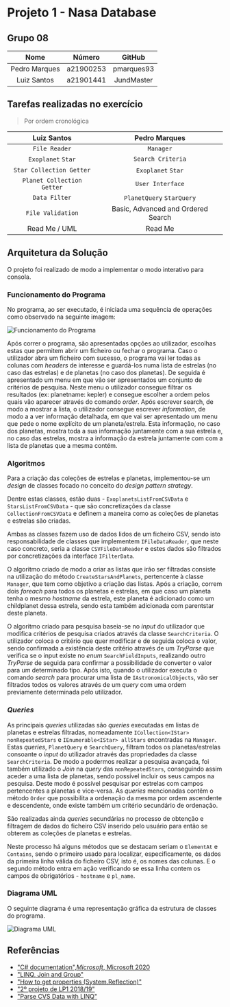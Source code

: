 # Projeto 1 - Nasa Database

## Grupo 08

|     Nome      |  Número   |   GitHub   |
| :-----------: | :-------: | :--------: |
| Pedro Marques | a21900253 | pmarques93 |
|  Luiz Santos  | a21901441 | JundMaster |

## Tarefas realizadas no exercício

>Por ordem cronológica

|        Luiz Santos         |           Pedro Marques            |
| :------------------------: | :--------------------------------: |
|       `File Reader`        |             `Manager`              |
|     `Exoplanet` `Star`     |         `Search Criteria`          |
|  `Star Collection Getter`  |         `Exoplanet` `Star`         |
| `Planet Collection Getter` |          `User Interface`          |
|       `Data Filter`        |     `PlanetQuery` `StarQuery`      |
|     `File Validation`      | Basic, Advanced and Ordered Search |
|       Read Me / UML        |              Read Me               |

## Arquitetura da Solução

O projeto foi realizado de modo a implementar o modo interativo para consola.

### Funcionamento do Programa

No programa, ao ser executado, é iniciada uma sequência de operações como
observado na seguinte imagem:

![Funcionamento do Programa](Images/Funcionamento_do_Programa.png)

Após correr o programa, são apresentadas opções ao utilizador, escolhas estas
que permitem abrir um ficheiro ou fechar o programa. Caso o utilizador abra
um ficheiro com sucesso, o programa vai ler todas as colunas com *headers* de
interesse e guardá-los numa lista de estrelas (no caso das estrelas) e de
planetas (no caso dos planetas). De seguida é apresentado um menu em que vão
ser apresentados um conjunto de critérios de pesquisa. Neste menu o utilizador
consegue filtrar os resultados (ex: planetname: kepler) e consegue escolher a
ordem pelos quais vão aparecer através do comando *order*. Após escrever
search, de modo a mostrar a lista, o utilizador consegue escrever *information*,
de modo a a ver informação detalhada, em que vai ser apresentado um menu que
pede o nome explícito de um planeta/estrela. Esta informação, no caso dos
planetas, mostra toda a sua informação juntamente com a sua estrela e, no caso
das estrelas, mostra a informação da estrela juntamente com com a lista de
planetas que a mesma contém.

### Algoritmos

Para a criação das coleções de estrelas e planetas, implementou-se um *design*
de classes focado no conceito do *design pattern strategy*.

Dentre estas classes, estão duas - `ExoplanetsListFromCSVData` e
`StarsListFromCSVData` - que são concretizações da classe
`CollectionFromCSVData` e definem a maneira como as coleções de planetas e
estrelas são criadas.

Ambas as classes fazem uso de dados lidos de um ficheiro CSV, sendo isto
responsabilidade de classes que implementem `IFileDataReader`, que neste caso
concreto, seria a classe `CSVFileDataReader` e estes dados são filtrados por
concretizações da interface `IFilterData`.

O algoritmo criado de modo a criar as listas que irão ser filtradas consiste
na utilização do método `CreateStarsAndPlanets`, pertencente à classe `Manager`,
que tem como objetivo a criação das listas. Após a criação, correm dois
*foreach* para todos os planetas e estrelas, em que caso um planeta tenha o
mesmo *hostname* da estrela, este planeta é adicionado como um childplanet
dessa estrela, sendo esta também adicionada com parentstar deste planeta.

O algoritmo criado para pesquisa baseia-se no *input* do utilizador que modifica
critérios de pesquisa criados através da classe `SearchCriteria`. O utilizador
coloca o critério que quer modificar e de seguida coloca o valor, sendo
confirmada a existência deste critério através de um *TryParse* que verifica
se o input existe no *enum* `SearchFieldInputs`, realizando outro *TryParse*
de seguida para confirmar a possibilidade de converter o valor para um
determinado tipo. Após isto, quando o utilizador executa o comando *search*
para procurar uma lista de `IAstronomicalObjects`, vão ser filtrados todos os
valores através de um *query* com uma ordem previamente determinada pelo
utilizador.

### *Queries*

As principais *queries* utilizadas são *queries* executadas em listas de
planetas e estrelas filtradas, nomeadamente
`ICollection<IStar> nonRepeatedStars` e `IEnumerable<IStar> allStars`
encontradas na `Manager`. Estas *queries*, `PlanetQuery` e `SearchQuery`,
filtram todos os planetas/estrelas consoante o *input* do utilizador através das
propriedades da classe `SearchCriteria`. De modo a podermos realizar a pesquisa
avançada, foi também utilizado o *Join* na *query* das `nonRepeatedStars`,
conseguindo assim aceder a uma lista de planetas, sendo possível incluir os
seus campos na pesquisa. Deste modo é possível pesquisar por estrelas com
campos pertencentes a planetas e vice-versa. As *queries* mencionadas contêm
o método `Order` que possibilita a ordenação da mesma por ordem ascendente e
descendente, onde existe também um critério secundário de ordenação.

São realizadas ainda *queries* secundárias no processo de obtenção e filtragem
de dados do ficheiro CSV inserido pelo usuário para então se obterem as
coleções de planetas e estrelas.

Neste processo há alguns métodos que se destacam seriam o `ElementAt` e
`Contains`, sendo o primeiro usado para localizar, especificamente, os dados
da primeira linha válida do ficheiro CSV, isto é, os nomes das colunas. E o
segundo método entra em ação verificando se essa linha contem os campos de
obrigatórios - `hostname` e `pl_name`.

### Diagrama UML

O seguinte diagrama é uma representação gráfica da estrutura de classes do
programa.

![Diagrama UML](Images/UML.png)

## Referências

- ["C# documentation",_Microsoft_, Microsoft 2020](
https://docs.microsoft.com/en-us/dotnet/csharp)
- ["LINQ, Join and Group"](
https://www.youtube.com/watch?v=W5L2_wXj6gw&feature=youtu.be)
- ["How to get properties (System.Reflection)"](
https://www.youtube.com/watch?v=9_tEKosktNo&feature=youtu.be)
- ["2º projeto de LP1 2018/19"](
https://github.com/VideojogosLusofona/lp1_2018_p2_solucao)
- ["Parse CVS Data with LINQ"](
https://www.cidean.com/blog/2018/parse-cvs-data-with-linq/)
